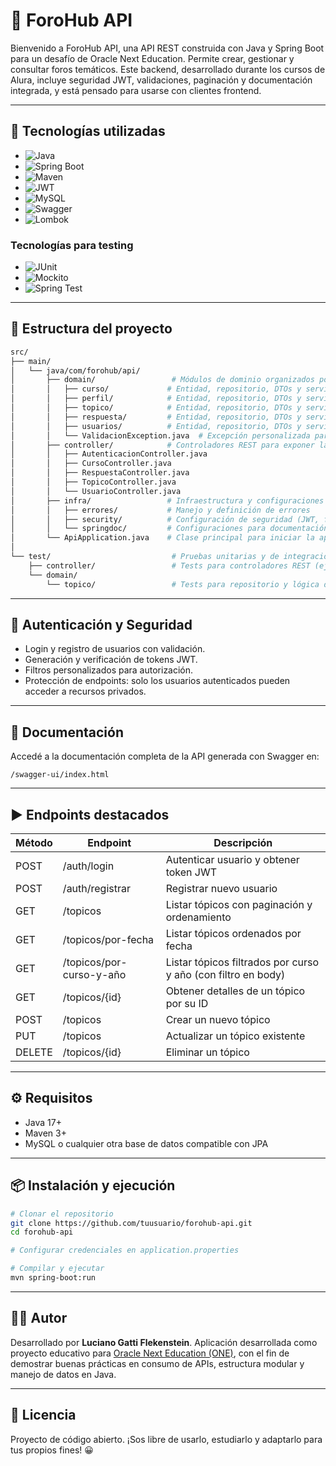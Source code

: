 
# 📣 ForoHub API

Bienvenido a ForoHub API, una API REST construida con Java y Spring Boot para un desafío de Oracle Next Education. Permite crear, gestionar y consultar foros temáticos. Este backend, desarrollado durante los cursos de Alura, incluye seguridad JWT, validaciones, paginación y documentación integrada, y está pensado para usarse con clientes frontend.

---

## 🚀 Tecnologías utilizadas

- ![Java](https://img.shields.io/badge/Java-ED8B00?style=for-the-badge&logo=java&logoColor=white)
- ![Spring Boot](https://img.shields.io/badge/Spring_Boot-6DB33F?style=for-the-badge&logo=spring-boot&logoColor=white)
- ![Maven](https://img.shields.io/badge/Maven-C71A36?style=for-the-badge&logo=apache-maven&logoColor=white)
- ![JWT](https://img.shields.io/badge/JWT-black?style=for-the-badge&logo=JSON%20web%20tokens)
- ![MySQL](https://img.shields.io/badge/MySQL-005C84?style=for-the-badge&logo=mysql&logoColor=white)
- ![Swagger](https://img.shields.io/badge/Swagger-85EA2D?style=for-the-badge&logo=swagger&logoColor=black)
- ![Lombok](https://img.shields.io/badge/Lombok-A51C30?style=for-the-badge&logo=lombok&logoColor=white)

### Tecnologías para testing

- ![JUnit](https://img.shields.io/badge/JUnit-25A162?style=for-the-badge&logo=junit5&logoColor=white)
- ![Mockito](https://img.shields.io/badge/Mockito-202020?style=for-the-badge&logo=mockito&logoColor=white)
- ![Spring Test](https://img.shields.io/badge/Spring_Test-6DB33F?style=for-the-badge&logo=spring&logoColor=white)

---

## 📁 Estructura del proyecto

```bash
src/
├── main/
│   └── java/com/forohub/api/
│       ├── domain/                 # Módulos de dominio organizados por entidad y clases de soporte
│       │   ├── curso/             # Entidad, repositorio, DTOs y servicios de Curso
│       │   ├── perfil/            # Entidad, repositorio, DTOs y servicios de Perfil
│       │   ├── topico/            # Entidad, repositorio, DTOs y servicios de Tópico
│       │   ├── respuesta/         # Entidad, repositorio, DTOs y servicios de Respuesta
│       │   ├── usuarios/          # Entidad, repositorio, DTOs y servicios de Usuario
│       │   └── ValidacionException.java  # Excepción personalizada para errores de validación del dominio
│       ├── controller/            # Controladores REST para exponer la API
│       │   ├── AutenticacionController.java
│       │   ├── CursoController.java
│       │   ├── RespuestaController.java
│       │   ├── TopicoController.java
│       │   └── UsuarioController.java
│       ├── infra/                 # Infraestructura y configuraciones
│       │   ├── errores/           # Manejo y definición de errores
│       │   ├── security/          # Configuración de seguridad (JWT, filtros)
│       │   └── springdoc/         # Configuraciones para documentación Swagger/OpenAPI
│       └── ApiApplication.java    # Clase principal para iniciar la aplicación
│  
└── test/                           # Pruebas unitarias y de integración
    ├── controller/                 # Tests para controladores REST (ej. TopicoControllerTest)
    └── domain/
        └── topico/                 # Tests para repositorio y lógica de dominio (ej. TopicoRepositoryTest)
```

---

## 🔐 Autenticación y Seguridad

- Login y registro de usuarios con validación.
- Generación y verificación de tokens JWT.
- Filtros personalizados para autorización.
- Protección de endpoints: solo los usuarios autenticados pueden acceder a recursos privados.

---

## 📄 Documentación

Accedé a la documentación completa de la API generada con Swagger en:

```
/swagger-ui/index.html
```

---

## ▶️ Endpoints destacados

| Método | Endpoint                   | Descripción                                          |
|--------|----------------------------|-----------------------------------------------------|
| POST   | /auth/login                | Autenticar usuario y obtener token JWT              |
| POST   | /auth/registrar            | Registrar nuevo usuario                              |
| GET    | /topicos                  | Listar tópicos con paginación y ordenamiento         |
| GET    | /topicos/por-fecha        | Listar tópicos ordenados por fecha                    |
| GET    | /topicos/por-curso-y-año  | Listar tópicos filtrados por curso y año (con filtro en body) |
| GET    | /topicos/{id}             | Obtener detalles de un tópico por su ID               |
| POST   | /topicos                  | Crear un nuevo tópico                                |
| PUT    | /topicos                  | Actualizar un tópico existente                       |
| DELETE | /topicos/{id}             | Eliminar un tópico                                   |
---

## ⚙️ Requisitos

- Java 17+
- Maven 3+
- MySQL o cualquier otra base de datos compatible con JPA

---

## 📦 Instalación y ejecución

```bash
# Clonar el repositorio
git clone https://github.com/tuusuario/forohub-api.git
cd forohub-api

# Configurar credenciales en application.properties

# Compilar y ejecutar
mvn spring-boot:run
```

---

## 🧑‍💻 Autor

Desarrollado por **Luciano Gatti Flekenstein**.
Aplicación desarrollada como proyecto educativo para [Oracle Next Education (ONE)](https://www.oracle.com/ar/education/oracle-next-education/), con el fin de demostrar buenas prácticas en consumo de APIs, estructura modular y manejo de datos en Java.

---

## 📄 Licencia

Proyecto de código abierto. ¡Sos libre de usarlo, estudiarlo y adaptarlo para tus propios fines! 😀
